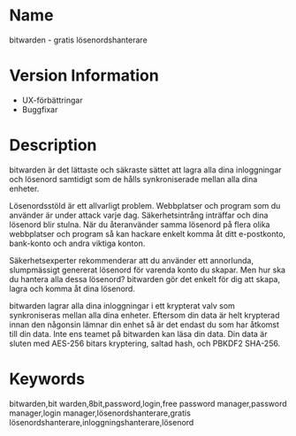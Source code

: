 # Name

bitwarden - gratis lösenordshanterare

# Version Information

- UX-förbättringar
- Buggfixar

# Description

bitwarden är det lättaste och säkraste sättet att lagra alla dina inloggningar och lösenord samtidigt som de hålls synkroniserade mellan alla dina enheter.

Lösenordsstöld är ett allvarligt problem. Webbplatser och program som du använder är under attack varje dag. Säkerhetsintrång inträffar och dina lösenord blir stulna. När du återanvänder samma lösenord på flera olika webbplatser och program så kan hackare enkelt komma åt ditt e-postkonto, bank-konto och andra viktiga konton.

Säkerhetsexperter rekommenderar att du använder ett annorlunda, slumpmässigt genererat lösenord för varenda konto du skapar. Men hur ska du hantera alla dessa lösenord? bitwarden gör det enkelt för dig att skapa, lagra och komma åt dina lösenord.

bitwarden lagrar alla dina inloggningar i ett krypterat valv som synkroniseras mellan alla dina enheter. Eftersom din data är helt krypterad innan den någonsin lämnar din enhet så är det endast du som har åtkomst till din data. Inte ens teamet på bitwarden kan läsa din data. Din data är sluten med AES-256 bitars kryptering, saltad hash, och PBKDF2 SHA-256.

# Keywords

bitwarden,bit warden,8bit,password,login,free password manager,password manager,login manager,lösenordshanterare,gratis lösenordshanterare,inloggningshanterare,lösenord
